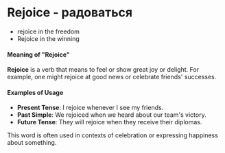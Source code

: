# Rejoice - радоваться

- rejoice in the freedom
- Rejoice in the winning
#### Meaning of "Rejoice"

**Rejoice** is a verb that means to feel or show great joy or delight. For example, one might rejoice at good news or celebrate friends' successes.

#### Examples of Usage

- **Present Tense**: I rejoice whenever I see my friends.
- **Past Simple**: We rejoiced when we heard about our team's victory.
- **Future Tense**: They will rejoice when they receive their diplomas.

This word is often used in contexts of celebration or expressing happiness about something.
